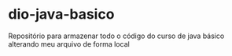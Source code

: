 # dio-java-basico
Repositório para armazenar todo o código do curso de java básico
alterando meu arquivo de forma local 
